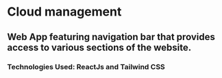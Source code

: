 # Cloud management
##  Web App featuring navigation bar that provides access to various sections of the website.
### Technologies Used: ReactJs and Tailwind CSS

